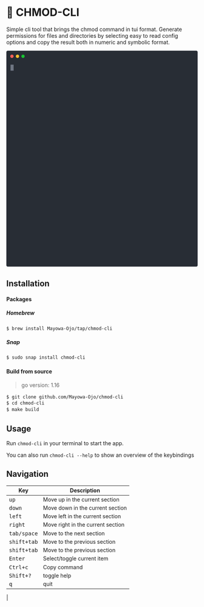 # :white_square_button: CHMOD-CLI

Simple cli tool that brings the chmod command in tui format. Generate permissions for files and directories by selecting easy to read config options and copy the result both in numeric and symbolic format.

<p align="center">
   <img width="600" src="docs/cast.svg">
</p>

## Installation
#### Packages

##### Homebrew
```sh
$ brew install Mayowa-Ojo/tap/chmod-cli
```
##### Snap
```sh
$ sudo snap install chmod-cli
```


#### Build from source
> go version: 1.16
```sh
$ git clone github.com/Mayowa-Ojo/chmod-cli
$ cd chmod-cli
$ make build
```

## Usage
Run `chmod-cli` in your terminal to start the app.

You can also run `chmod-cli --help` to show an overview of the keybindings

## Navigation
| Key                      | Description                            |
| -----------------------  | -------------------------------------- |
| <kbd> up </kbd>          | Move up in the current section         |
| <kbd> down </kbd>        | Move down in the current section       |
| <kbd> left </kbd>        | Move left in the current section       |
| <kbd> right </kbd>       | Move right in the current section      |
| <kbd> tab/space </kbd>   | Move to the next section               |
| <kbd> shift+tab </kbd>   | Move to the previous section           |
| <kbd> shift+tab </kbd>   | Move to the previous section           |
| <kbd> Enter </kbd>       | Select/toggle current item             |
| <kbd> Ctrl+c </kbd>      | Copy command                           |
| <kbd> Shift+? </kbd>     | toggle help                            |
| <kbd> q </kbd>           | quit                                   |
|
